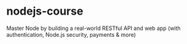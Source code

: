 # nodejs-course
Master Node by building a real-world RESTful API and web app (with authentication, Node.js security, payments &amp; more)
